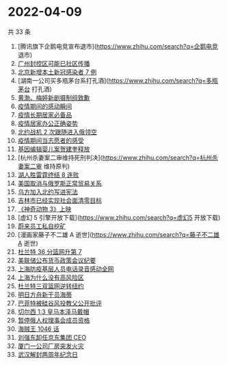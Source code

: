 # 2022-04-09

共 33 条

<!-- BEGIN ZHIHUSEARCH -->
<!-- 最后更新时间 Sat Apr 09 2022 15:12:18 GMT+0800 (China Standard Time) -->
1. [腾讯旗下企鹅电竞宣布退市](https://www.zhihu.com/search?q=企鹅电竞 退市)
1. [广州封控区可能已社区传播](https://www.zhihu.com/search?q=广州疫情)
1. [北京新增本土新冠感染者 7 例](https://www.zhihu.com/search?q=北京疫情新增)
1. [湖南一公司买多瓶茅台系打孔酒](https://www.zhihu.com/search?q=多瓶茅台 打孔酒)
1. [黄渤、梅婷新剧摄制组致歉](https://www.zhihu.com/search?q=黄渤小区拍戏遭驱赶)
1. [疫情期间的感动瞬间](https://www.zhihu.com/search?q=疫情感动瞬间)
1. [疫情长期居家必备品](https://www.zhihu.com/search?q=疫情居家必备)
1. [疫情居家办公正确姿势](https://www.zhihu.com/search?q=疫情居家办公)
1. [北约战机 2 次跟随进入俄领空](https://www.zhihu.com/search?q=北约战机)
1. [疫情期间当志愿者的感受](https://www.zhihu.com/search?q=抗疫志愿者)
1. [基因编辑婴儿案贺建奎释放](https://www.zhihu.com/search?q=基因编辑婴儿案)
1. [杭州杀妻案二审维持死刑判决](https://www.zhihu.com/search?q=杭州杀妻案二审 维持原判)
1. [湖人胜雷霆终结 8 连败](https://www.zhihu.com/search?q=湖人)
1. [美国取消与俄罗斯正常贸易关系](https://www.zhihu.com/search?q=拜登)
1. [乌方加入北约写进宪法](https://www.zhihu.com/search?q=乌克兰加入北约)
1. [吉林市已经实现社会面清零目标](https://www.zhihu.com/search?q=吉林市疫情社会面清零)
1. [《神奇动物 3》上映](https://www.zhihu.com/search?q=神奇动物3)
1. [虚幻 5 引擎开放下载](https://www.zhihu.com/search?q=虚幻5 开放下载)
1. [蔚来员工私自挖矿](https://www.zhihu.com/search?q=蔚来员工)
1. [漫画家藤子不二雄 A 逝世](https://www.zhihu.com/search?q=藤子不二雄A 逝世)
1. [杜兰特 36 分篮网升第 7](https://www.zhihu.com/search?q=篮网)
1. [美联储公布货币政策会议纪要](https://www.zhihu.com/search?q=美联储)
1. [上海防疫基层人员电话录音感动全网](https://www.zhihu.com/search?q=上海防疫工作人员电话录音)
1. [上海为什么没有高风险区](https://www.zhihu.com/search?q=上海高风险)
1. [杜兰特三双篮网逆转纽约](https://www.zhihu.com/search?q=篮网)
1. [明日方舟新干员海蒂](https://www.zhihu.com/search?q=明日方舟)
1. [巴菲特被硅谷风投教父公开批评](https://www.zhihu.com/search?q=巴菲特被蒂尔公开批评)
1. [切尔西 1:3 皇马本泽马戴帽](https://www.zhihu.com/search?q=皇马)
1. [暂停俄人权理事会成员资格](https://www.zhihu.com/search?q=暂停俄人权理事会成员资格)
1. [海贼王 1046 话](https://www.zhihu.com/search?q=海贼王)
1. [刘强东卸任京东集团 CEO](https://www.zhihu.com/search?q=刘强东)
1. [厦门一公司厂房突发火灾](https://www.zhihu.com/search?q=厦门突发火灾)
1. [武汉解封两周年纪念日](https://www.zhihu.com/search?q=武汉解封纪念日)
<!-- END ZHIHUSEARCH -->
